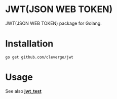 # JWT(JSON WEB TOKEN)
JWT(JSON WEB TOKEN) package for Golang.

# Installation
```
go get github.com/clevergo/jwt
```

# Usage
See also [**jwt_test**](https://github.com/clevergo/jwt/blob/master/jwt_test.go)
